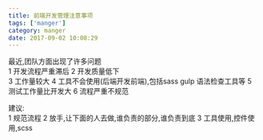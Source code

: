 ```yaml
---
title: 前端开发管理注意事项
tags: ['manger']
category: manger
date: 2017-09-02 10:08:29
---
```


最近,团队方面出现了许多问题  
1 开发流程严重滞后
2 开发质量低下  
3 工作量较大
4 工具不会使用(后端开发前端),包括sass gulp 语法检查工具等
5 测试工作量比开发大
6 流程严重不规范

建议:  
1  规范流程
2  放手,让下面的人去做,谁负责的部分,谁负责到底
3  工具使用,控件使用,scss

